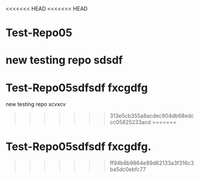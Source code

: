 <<<<<<< HEAD
<<<<<<< HEAD
# Test-Repo05
new testing repo sdsdf
=======
# Test-Repo05sdfsdf fxcgdfg
new testing repo xcvxcv
>>>>>>> 313e5cb355a8acdec904db68edccc05825233acd
=======
# Test-Repo05sdfsdf fxcgdfg.
>>>>>>> ff94b8b9864e89d62133a3f316c3ba5dc0ebfc77
